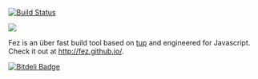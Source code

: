 [![Build Status](https://travis-ci.org/fez/fez.png?branch=master)](https://travis-ci.org/fez/fez)

![](fez.png)

Fez is an über fast build tool based on [tup][1] and engineered for Javascript. Check it out at <http://fez.github.io/>.

[1]: http://gittup.org/tup/


[![Bitdeli Badge](https://d2weczhvl823v0.cloudfront.net/miketheprogrammer/fez/trend.png)](https://bitdeli.com/free "Bitdeli Badge")

